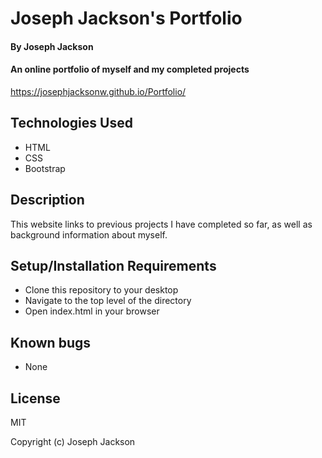 # Joseph Jackson's Portfolio

#### By Joseph Jackson

#### An online portfolio of myself and my completed projects

https://josephjacksonw.github.io/Portfolio/

## Technologies Used

* HTML
* CSS
* Bootstrap

## Description

This website links to previous projects I have completed so far, as well as background information about myself.

## Setup/Installation Requirements

* Clone this repository to your desktop
* Navigate to the top level of the directory
* Open index.html in your browser

## Known bugs

* None

## License

MIT

Copyright (c) Joseph Jackson